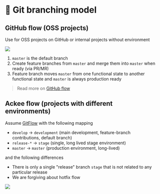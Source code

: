 # 🌳 Git branching model

## GitHub flow (OSS projects)

Use for OSS projects on GitHub or internal projects without environment

![](https://files.programster.org/tutorials/git/flows/github-flow.png)

1. `master` is the default branch
2. Create feature branches from `master` and merge them into `master` when ready (via PR/MR)
3. Feature branch moves `master` from one functional state to another functional state and `master` is always production ready

> Read more on [GitHub flow](https://githubflow.github.io/)

## Ackee flow (projects with different environments)

Assume [GitFlow](https://nvie.com/posts/a-successful-git-branching-model/) with the following mapping
- `develop` -> `development` (main development, feature-branch contributions, default branch)
- `release-*` -> `stage` (single, long lived stage environment)
- `master` -> `master` (production environment, long-lived)

and the following differences

- There is only a single "release" branch `stage` that is not related to any particular release
- We are forgiving about hotfix flow

![](https://bradzzz.gitbooks.io/android-sea/12-github-advanced/assets/gitflow.png)


